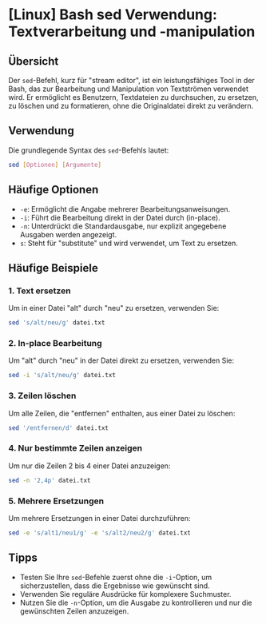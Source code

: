 # [Linux] Bash sed Verwendung: Textverarbeitung und -manipulation

## Übersicht
Der `sed`-Befehl, kurz für "stream editor", ist ein leistungsfähiges Tool in der Bash, das zur Bearbeitung und Manipulation von Textströmen verwendet wird. Er ermöglicht es Benutzern, Textdateien zu durchsuchen, zu ersetzen, zu löschen und zu formatieren, ohne die Originaldatei direkt zu verändern.

## Verwendung
Die grundlegende Syntax des `sed`-Befehls lautet:

```bash
sed [Optionen] [Argumente]
```

## Häufige Optionen
- `-e`: Ermöglicht die Angabe mehrerer Bearbeitungsanweisungen.
- `-i`: Führt die Bearbeitung direkt in der Datei durch (in-place).
- `-n`: Unterdrückt die Standardausgabe, nur explizit angegebene Ausgaben werden angezeigt.
- `s`: Steht für "substitute" und wird verwendet, um Text zu ersetzen.

## Häufige Beispiele

### 1. Text ersetzen
Um in einer Datei "alt" durch "neu" zu ersetzen, verwenden Sie:

```bash
sed 's/alt/neu/g' datei.txt
```

### 2. In-place Bearbeitung
Um "alt" durch "neu" in der Datei direkt zu ersetzen, verwenden Sie:

```bash
sed -i 's/alt/neu/g' datei.txt
```

### 3. Zeilen löschen
Um alle Zeilen, die "entfernen" enthalten, aus einer Datei zu löschen:

```bash
sed '/entfernen/d' datei.txt
```

### 4. Nur bestimmte Zeilen anzeigen
Um nur die Zeilen 2 bis 4 einer Datei anzuzeigen:

```bash
sed -n '2,4p' datei.txt
```

### 5. Mehrere Ersetzungen
Um mehrere Ersetzungen in einer Datei durchzuführen:

```bash
sed -e 's/alt1/neu1/g' -e 's/alt2/neu2/g' datei.txt
```

## Tipps
- Testen Sie Ihre `sed`-Befehle zuerst ohne die `-i`-Option, um sicherzustellen, dass die Ergebnisse wie gewünscht sind.
- Verwenden Sie reguläre Ausdrücke für komplexere Suchmuster.
- Nutzen Sie die `-n`-Option, um die Ausgabe zu kontrollieren und nur die gewünschten Zeilen anzuzeigen.